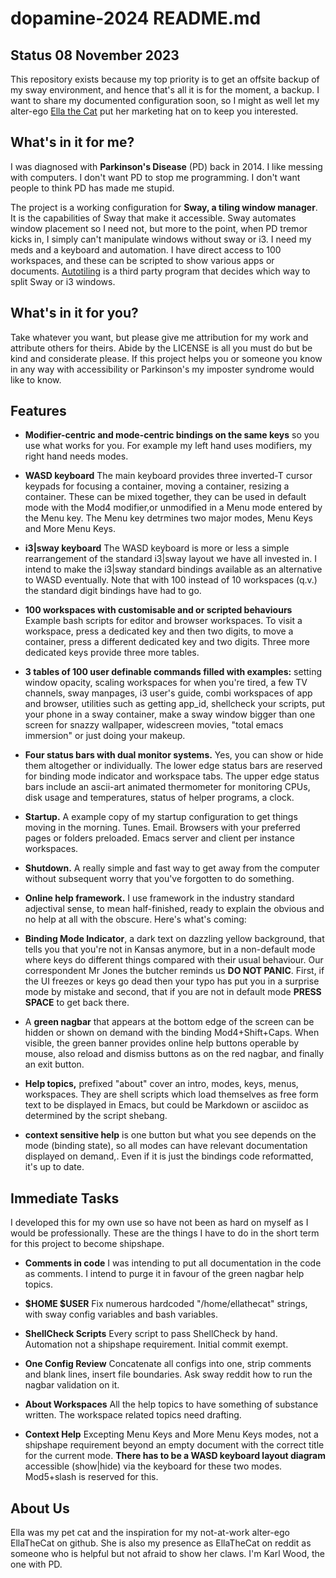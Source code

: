 # dopamine-2024 README.md
## Status 08 November 2023

This repository exists because my top priority is to get an offsite backup of my sway environment, and
hence that's all it is for the moment, a backup. I want to share my documented configuration soon, so I
might as well let my alter-ego [Ella the Cat](#about-us) put her marketing hat on to keep you interested.

## What's in it for me?

I was diagnosed with **Parkinson's Disease** (PD) back in 2014. I like messing with
computers. I don't want PD to stop me programming. I don't want people to think PD has made me stupid.

The project is a working configuration for **Sway, a tiling window manager**. It is the capabilities of
Sway that make it accessible. Sway automates window placement so I need not, but more to the point, when
PD tremor kicks in, I simply can't manipulate windows without sway or i3. I need my meds and a keyboard
and automation.  I have direct access to 100 workspaces, and these can be scripted to show various apps
or documents.  [Autotiling](https://github.com/nwg-piotr/autotiling) is a third party program that
decides which way to split Sway or i3 windows.

## What's in it for you?

Take whatever you want, but please give me attribution for my work and attribute others for
theirs. Abide by the LICENSE is all you must do but be kind and considerate please. If this project
helps you or someone you know in any way with accessibility or Parkinson's my imposter syndrome would
like to know.

## Features

- **Modifier-centric and mode-centric bindings on the same keys** so you use what works for you. For
    example my left hand uses modifiers, my right hand needs modes.

- **WASD keyboard** The main keyboard provides three inverted-T cursor keypads for focusing a container, moving a
    container, resizing a container. These can be mixed together, they can be used in default mode with
    the Mod4 modifier,or unmodified in a Menu mode entered by the Menu key. The Menu key detrmines two
    major modes, Menu Keys and More Menu Keys.

- **i3|sway keyboard** The WASD keyboard is more or less a simple rearrangement of the standard i3|sway
   layout we have all invested in. I intend to make the i3|sway standard bindings available as an
   alternative to WASD eventually. Note that with 100 instead of 10 workspaces (q.v.) the standard digit
   bindings have had to go.

- **100 workspaces with customisable and or scripted behaviours** Example bash scripts for editor and
    browser workspaces. To visit a workspace, press a dedicated key and then two digits, to move a
    container, press a different dedicated key and two digits. Three more dedicated keys provide three
    more tables.

- **3 tables of 100 user definable commands filled with examples:** setting window opacity, scaling
  workspaces for when you're tired, a few TV channels, sway manpages, i3 user's guide, combi workspaces
  of app and browser, utilities such as getting app_id, shellcheck your scripts, put your phone in a
  sway container, make a sway window bigger than  one screen for snazzy wallpaper, widescreen movies,
  "total emacs immersion" or just doing your makeup.

- **Four status bars with dual monitor systems.** Yes, you can show or hide them altogether or
  individually. The lower edge status bars are reserved for binding mode indicator and workspace
  tabs. The upper edge status bars include an ascii-art animated thermometer for monitoring CPUs, disk
  usage and temperatures, status of helper programs, a clock.

- **Startup.** A example copy of my startup configuration to get things moving in the morning.
Tunes. Email. Browsers with your preferred pages or folders preloaded. Emacs server and client per
instance workspaces.

- **Shutdown.**   A really simple and fast way to get away from the computer without subsequent worry
that you've forgotten to do something.

- **Online help framework.** I use framework in the industry standard adjectival sense, to mean half-finished,
ready to explain the obvious and no help at all with the obscure. Here's what's coming:

- **Binding Mode Indicator**, a dark text on dazzling yellow background, that tells you that you're not in
Kansas anymore, but in a non-default mode where keys do different things compared with their usual
behaviour. Our correspondent Mr Jones the butcher reminds us  **DO NOT PANIC**. First, if the UI freezes or
keys go dead then your typo has put you in a surprise mode by mistake and second, that if you are not
in default mode **PRESS SPACE** to get back there.

- A **green nagbar** that appears at the bottom edge of the screen can be hidden or shown on demand with
the binding Mod4+Shift+Caps. When visible, the green banner provides online help buttons operable by
mouse, also reload and dismiss buttons as on the red nagbar, and finally an exit button.

- **Help topics,** prefixed "about" cover an intro, modes, keys, menus, workspaces. They are shell scripts
which load themselves as free form text to be displayed in Emacs, but could be Markdown or asciidoc as
determined by the script shebang.

- **context sensitive help** is one button but what you see depends on the mode (binding state), so
all modes can have relevant documentation displayed on demand,. Even if it is just the bindings code
reformatted, it's up to date.

## Immediate Tasks

I developed this for my own use so have not been as hard on myself as I would be professionally. These
are the things I have to do in the short term for this project to become shipshape.

- **Comments in code** I was intending to put all documentation in the code as comments. I intend to
purge it in favour of the green nagbar help topics.

- **$HOME $USER** Fix numerous hardcoded "/home/ellathecat" strings, with sway config variables and bash
variables.

- **ShellCheck Scripts** Every script to pass ShellCheck by hand. Automation not a shipshape
requirement. Initial commit exempt.

- **One Config Review** Concatenate all configs into one, strip comments and blank lines, insert file
boundaries. Ask sway reddit how to run the nagbar validation on it.

- **About Workspaces** All the help topics to have something of substance written. The workspace related
topics need drafting.

- **Context Help** Excepting Menu Keys and More Menu Keys modes, not a shipshape requirement beyond an
empty document with the correct title for the current mode. **There has to be a WASD keyboard layout
diagram** accessible (show|hide) via the keyboard for these two modes. Mod5+slash is reserved for this.

## About Us

Ella was my pet cat and the inspiration for my not-at-work alter-ego EllaTheCat on github. She is also
my presence as EllaTheCat on reddit as someone who is helpful but not afraid to show her claws. I'm Karl
Wood, the one with PD.